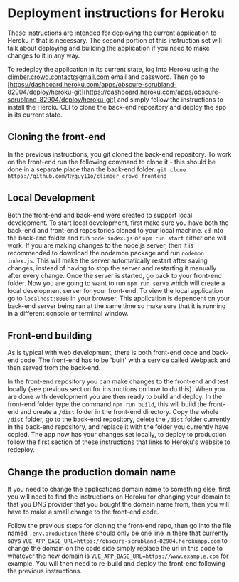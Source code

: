 ﻿# Deployment instructions for Heroku
These instructions are intended for deploying the current application to Heroku if that is necessary. The second portion of this instruction set will talk about deploying and building the application if you need to make changes to it in any way.

To redeploy the application in its current state, log into Heroku using the climber.crowd.contact@gmail.com email and password. Then go to [https://dashboard.heroku.com/apps/obscure-scrubland-82904/deploy/heroku-git](https://dashboard.heroku.com/apps/obscure-scrubland-82904/deploy/heroku-git) and simply follow the instructions to install the Heroku CLI to clone the back-end repository and deploy the app in its current state.

## Cloning the front-end
In the previous instructions, you git cloned the back-end repository. To work on the front-end run the following command to clone it - this should be done in a separate place than the back-end folder. `git clone https://github.com/Ryguy11o/climber_crowd_frontend`

## Local Development
Both the front-end and back-end were created to support local development. To start local development, first make sure you have both the back-end and front-end repositories cloned to your local machine. `cd` into the back-end folder and run `node index.js` or `npm run start` either one will work. If you are making changes to the node.js server, then it is recommended to download the nodemon package and run `nodemon index.js`. This will make the server automatically restart after saving changes, instead of having to stop the server and restarting it manually after every change. Once the server is started, go back to your front-end folder. Now you are going to want to run `npm run serve` which will create a local development server for your front-end. To view the local application go to `localhost:8080` in your browser. This application is dependent on your back-end server being ran at the same time so make sure that it is running in a different console or terminal window.

## Front-end building
As is typical with web development, there is both front-end code and back-end code. The front-end has to be 'built' with a service called Webpack and then served from the back-end. 

In the front-end repository you can make changes to the front-end and test locally (see previous section for instructions on how to do this). When you are done with development you are then ready to build and deploy. In the front-end folder type the command `npm run build`, this will build the front-end and create a `/dist` folder in the front-end directory. Copy the whole `/dist` folder, go to the back-end repository, delete the `/dist` folder currently in the back-end repository, and replace it with the folder you currently have copied. The app now has your changes set locally, to deploy to production follow the first section of these instructions that links to Heroku's website to redeploy.
 
## Change the production domain name
If you need to change the applications domain name to something else, first you will need to find the instructions on Heroku for changing your domain to that you DNS provider that you bought the domain name from,  then you will have to make a small change to the front-end code. 

Follow the previous steps for cloning the front-end repo, then go into the file named `.env.production` there should only be one line in there that currently says `VUE_APP_BASE_URL=https://obscure-scrubland-82904.herokuapp.com` to change the domain on the code side simply replace the url in this code to whatever the new domain is `VUE_APP_BASE_URL=https://www.example.com` for example. You will then need to re-build and deploy the front-end following the previous instructions.

